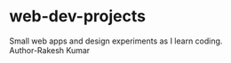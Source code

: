 # web-dev-projects
Small web apps and design experiments as I learn coding.
<br>
Author-Rakesh Kumar
